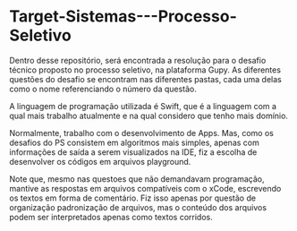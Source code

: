 # Target-Sistemas---Processo-Seletivo

Dentro desse repositório, será encontrada a resolução para o desafio técnico proposto no processo seletivo, na plataforma Gupy. As diferentes questões do desafio se encontram nas diferentes pastas, cada uma delas como o nome referenciando o número da questão.

A linguagem de programação utilizada é Swift, que é a linguagem com a qual mais trabalho atualmente e na qual considero que tenho mais domínio.

Normalmente, trabalho com o desenvolvimento de Apps. Mas, como os desafios do PS consistem em algoritmos mais simples, apenas com informações de saída a serem visualizados na IDE, fiz a escolha de desenvolver os códigos em arquivos playground.

Note que, mesmo nas questoes que não demandavam programação, mantive as respostas em arquivos compatíveis com o xCode, escrevendo os textos em forma de comentário. Fiz isso apenas por questão de organização padronização de arquivos, mas o conteúdo dos arquivos podem ser interpretados apenas como textos corridos.

